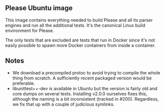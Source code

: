 Please Ubuntu image
-------------------

This image contains everything needed to build Please and all its
parser engines and run all the additional tests. It's the canonical
Linux build environment for Please.

The only tests that are excluded are tests that run in Docker since
it's not easily possible to spawn more Docker containers from inside
a container.

Notes
-----

 - We download a precompiled protoc to avoid trying to compile the whole
   thing from scratch. A sufficiently recent packaged version would be
   preferable.
 - libunittest++-dev is available in Ubuntu but the version is fairly old
   and core dumps on several tests. Installing v2.0.0 ourselves fixes this,
   although the naming is a bit inconsistent (tracked in #200). Regardless,
   we fix that up with a couple of judicious symlinks.

